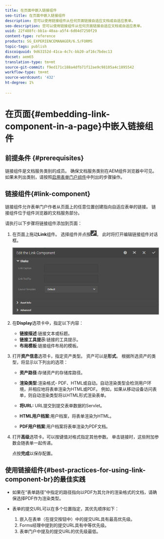 ```yaml
---
title: 在页面中嵌入链接组件
seo-title: 在页面中嵌入链接组件
description: 您可以使用链接组件从任何页面链接自适应文档或自适应表单。
seo-description: 您可以使用链接组件从任何页面链接自适应文档或自适应表单。
uuid: 22f488fc-bb1a-40aa-a5f4-6d04d7250f29
content-type: reference
products: SG_EXPERIENCEMANAGER/6.5/FORMS
topic-tags: publish
discoiquuid: 9d63152d-41ca-4c7c-bb20-af16c7bdec13
docset: aem65
translation-type: tm+mt
source-git-commit: f9ed171c188a4dfb71f12ae9c98105a4c1895542
workflow-type: tm+mt
source-wordcount: '432'
ht-degree: 1%

---
```



# 在页面{#embedding-link-component-in-a-page}中嵌入链接组件

## 前提条件 {#prerequisites}

链接组件是文档服务类别的成员。 确保文档服务类别在AEM组件浏览器中可见。 如果未列出类别，请按照[启用表单门户组件](/help/forms/using/enabling-forms-portal-components.md)中列出的步骤操作。

## 链接组件{#link-component}

链接组件允许表单门户作者从页面上的任意位置创建指向自适应表单的链接。 链接组件位于组件浏览器的文档服务部分。

请执行以下步骤将链接组件添加到页面：

1. 在页面上拖动&#x200B;**Link**&#x200B;组件。 选择组件并点按![cmppr](assets/cmppr.png)。 此时将打开编辑链接组件对话框。

   ![edit-link-component](assets/edit-link-component.png)

1. 在&#x200B;**Display**&#x200B;选项卡中，指定以下内容：

   * **链接描述**:链接文本或标题。
   * **链接工具提示**:链接的工具提示。
   * **布局模板**:链接组件布局的模板。

1. 打开&#x200B;**资产信息**&#x200B;选项卡，指定资产类型。 资产可以是&#x200B;**形式**。 根据所选资产的类型，将显示以下列出的选项：

   * **资产路径**:存储资产的存储库路径。

   * **渲染类型**:渲染格式- PDF、HTML或自动。自动渲染类型会检测用户环境，并相应地将表单渲染为HTML或PDF。 例如，如果从移动设备访问表单，则自动渲染类型将以HTML形式渲染表单。
   * **将URL:**  URL提交到提交表单数据的Servlet。
   * **HTML用户档案**:用户档案，将表单渲染为HTML。
   * **PDF用户档案**:用户档案将表单渲染为PDF文档。

1. 打开&#x200B;**高级**&#x200B;选项卡。可以按键值对格式指定其他参数。 单击链接时，这些附加参数会随表单一起传递。

   点按&#x200B;**完成**&#x200B;以保存配置。

## 使用链接组件{#best-practices-for-using-link-component-br}的最佳实践

* 如果在“表单路径”中指定的路径指向以PDF为其允许的渲染格式的文档，请确保选择PDF作为渲染类型。
* 表单的提交URL可以在多个位置指定，其优先顺序如下：

   1. 嵌入在表单（在提交按钮中）中的提交URL具有最高优先级。
   1. Forms经理中提到的提交URL具有中等优先级。
   1. 表单门户中提及的提交URL的优先级最低。
